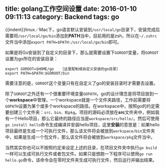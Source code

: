 title: golang工作空间设置
date: 2016-01-10 09:11:13
category: Backend
tags: go
---

{{indent}}linux／Mac下，go语言默认安装到`/usr/local/go`目录下，安装完成后需要将`/usr/local/go/bin`添加到**PATH**当中，目前用的是zsh，所以在`~/.zshrc`文件当中添加`export PATH=$PATH:/usr/local/go/bin`即可。

<!-- more -->

如果是将Go安装到了自定义的目录下，那么就需要设置下`GOROOT`变量，将`GOROOT`设置为go所在的安装目录：
```
export GOROOT=$HOME/go   ［这里配制成自定义安装的go目录］
export PATH=$PATH:$GOROOT/bin
```
需要注意的是，`GOROOT`这个变量只有在自定义了go的安装目录时才需要去设置。

除了`GOROOT`之外还有一个很重要环境变量`GOPATH`，go的设计理念是将项目放到一个**workspace**中管理，一个workspace就是一个文件夹路径，工作前需要将`GOPATH`设置为某个或多个workspace的路径。在workspace中，按照go的约定需要创建三个文件夹：`src，bin，和pkg`。项目的源码必须放在**src**文件夹中，例如我有一个Hello项目，那么它最终的路径应当是`workspace/src/hello/`。然后可使用`go install hello`命令生成编译并安装hello项目，这里**安装**的意思是：如果hello项目最终是生成一个可执行文件，那么该文件将会被放到`workspace/bin`文件夹中，如果是生成一个包文件，那么该文件将会被放到`workspace/pkg`文件当中。

当然其实你也可以不按照约定来设定上述的目录，在项目文件夹中执行`go build`一样可以生成可执行文件或者包文件。如果只是想跑一下程序可以使用`go run hello.go`命令，该命令会在零时文件夹生成可执行文件，然后运行并输出结果。